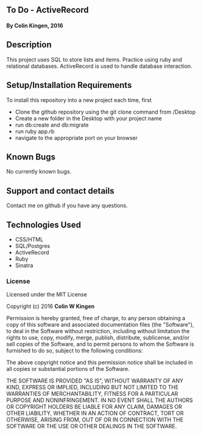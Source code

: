 ## To Do - ActiveRecord

#### By Colin Kingen, 2016

## Description

This project uses SQL to store lists and items. Practice using ruby and relational databases.
ActiveRecord is used to handle database interaction.


## Setup/Installation Requirements


To install this repository into a new project each time, first

* Clone the github repository using the git clone command from /Desktop
* Create a new folder in the Desktop with your project name
* run db:create and db:migrate 
* run ruby app.rb
* navigate to the appropriate port on your browser

## Known Bugs

No currently known bugs.

## Support and contact details

Contact me on github if you have any questions.

## Technologies Used

* CSS/HTML
* SQL/Postgres
* ActiveRecord
* Ruby
* Sinatra


### License

Licensed under the MIT License

Copyright (c) 2016 **Colin W Kingen**

Permission is hereby granted, free of charge, to any person obtaining a copy of this software and associated documentation files (the "Software"), to deal in the Software without restriction, including without limitation the rights to use, copy, modify, merge, publish, distribute, sublicense, and/or sell copies of the Software, and to permit persons to whom the Software is furnished to do so, subject to the following conditions:

The above copyright notice and this permission notice shall be included in all copies or substantial portions of the Software.

THE SOFTWARE IS PROVIDED "AS IS", WITHOUT WARRANTY OF ANY KIND, EXPRESS OR IMPLIED, INCLUDING BUT NOT LIMITED TO THE WARRANTIES OF MERCHANTABILITY, FITNESS FOR A PARTICULAR PURPOSE AND NONINFRINGEMENT. IN NO EVENT SHALL THE AUTHORS OR COPYRIGHT HOLDERS BE LIABLE FOR ANY CLAIM, DAMAGES OR OTHER LIABILITY, WHETHER IN AN ACTION OF CONTRACT, TORT OR OTHERWISE, ARISING FROM, OUT OF OR IN CONNECTION WITH THE SOFTWARE OR THE USE OR OTHER DEALINGS IN THE SOFTWARE.
